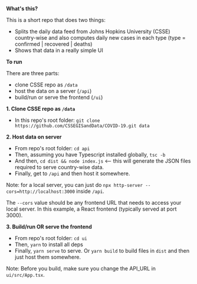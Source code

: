 **What's this?**

This is a short repo that does two things:

- Splits the daily data feed from Johns Hopkins University (CSSE) country-wise and also computes daily new cases in each type (type = confirmed | recovered | deaths)
- Shows that data in a really simple UI

**To run**

There are three parts:

- clone CSSE repo as `/data`
- host the data on a server (`/api`)
- build/run or serve the frontend (`/ui`)

**1. Clone CSSE repo as `/data`**

- In this repo's root folder: `git clone https://github.com/CSSEGISandData/COVID-19.git data`

**2. Host data on server**

- From repo's root folder: `cd api`
- Then, assuming you have Typescript installed globally, `tsc -b`
- And then, `cd dist && node index.js` <-- this will generate the JSON files required to serve country-wise data.
- Finally, get to `/api` and then host it somewhere.

Note: for a local server, you can just do `npx http-server --cors=http://localhost:3000` inside `/api`.

The `--cors` value should be any frontend URL that needs to access your local server. In this example, a React frontend (typically served at port 3000).

**3. Build/run OR serve the frontend**

- From repo's root folder: `cd ui`
- Then, `yarn` to install all deps
- Finally, `yarn serve` to serve. Or `yarn build` to build files in `dist` and then just host them somewhere.

Note: Before you build, make sure you change the API_URL in `ui/src/App.tsx`.
